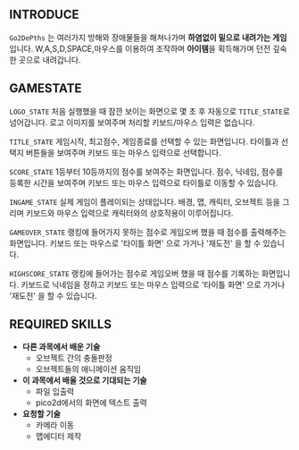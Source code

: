 ## INTRODUCE

```Go2DePths``` 는 여러가지 방해와 장애물들을 해쳐나가며 **하염없이 밑으로 내려가는 게임**입니다.
W,A,S,D,SPACE,마우스를 이용하여 조작하며 **아이템**을 획득해가며 던전 깊숙한 곳으로 내려갑니다.

## GAMESTATE

```LOGO_STATE```
처음 실행했을 때 잠깐 보이는 화면으로 몇 초 후 자동으로 ```TITLE_STATE```로 넘어갑니다.
로고 이미지를 보여주며 처리할 키보드/마우스 입력은 없습니다.
 
```TITLE_STATE```
게임시작, 최고점수, 게임종료를 선택할 수 있는 화면입니다.
타이틀과 선택지 버튼들을 보여주며 키보드 또는 마우스 입력으로 선택합니다.

```SCORE_STATE```
1등부터 10등까지의 점수를 보여주는 화면입니다.
점수, 닉네임, 점수를 등록한 시간을 보여주며 키보드 또는 마우스 입력으로 타이틀로 이동할 수 있습니다.

```INGAME_STATE```
실제 게임이 플레이되는 상태입니다.
배경, 맵, 캐릭터, 오브젝트 등을 그리며 키보드와 마우스 입력으로 캐릭터와의 상호작용이 이루어집니다.

```GAMEOVER_STATE```
랭킹에 들어가지 못하는 점수로 게임오버 했을 때 점수를 출력해주는 화면입니다.
키보드 또는 마우스로 '타이틀 화면' 으로 가거나 '재도전' 을 할 수 있습니다.

```HIGHSCORE_STATE```
랭킹에 들어가는 점수로 게임오버 했을 때 점수를 기록하는 화면입니다.
키보드로 닉네임을 정하고 키보드 또는 마우스 입력으로  '타이틀 화면' 으로 가거나 '재도전' 을 할 수 있습니다.


## REQUIRED SKILLS
- **다른 과목에서 배운 기술**
	 - 오브젝트 간의 충돌판정
	 - 오브젝트들의 애니메이션 움직임
- **이 과목에서 배울 것으로 기대되는 기술**
	- 파일 입출력
	- pico2d에서의 화면에 텍스트 출력
- **요청할 기술**
	- 카메라 이동
	- 맵에디터 제작